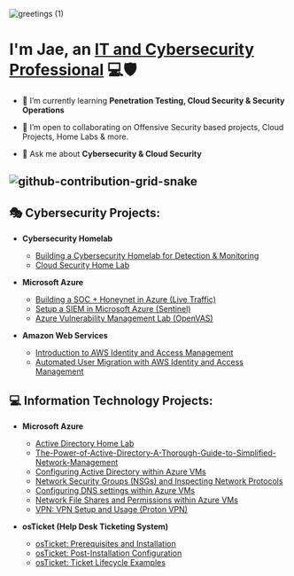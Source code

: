 ![greetings (1)](https://user-images.githubusercontent.com/109401839/212478916-224c7588-ae9d-41bf-ad0f-228ab2e0d110.gif)


<h1>I'm Jae, an <a href="https://www.linkedin.com/in/jaewarner-campbell-077854239/">IT and Cybersecurity Professional</a> 💻🛡</h1>

- 🧠 I’m currently learning **Penetration Testing, Cloud Security & Security Operations**

- 🤝 I’m open to collaborating on Offensive Security based projects, Cloud Projects, Home Labs & more.

- 💬 Ask me about **Cybersecurity & Cloud Security**


![github-contribution-grid-snake](https://user-images.githubusercontent.com/109401839/212478926-900d4c1f-7cc6-4334-a601-523e4f7c5a62.svg)
---

<h2>🎭 Cybersecurity Projects:</h2>

- <b>Cybersecurity Homelab</b>
  - [Building a Cybersecurity Homelab for Detection & Monitoring](https://github.com/InfoSecDion/Homelab-Detection-and-Monitoring)
  - [Cloud Security Home Lab](https://github.com/InfoSecDion/Cloud-Cybersecurity-Homelab/tree/InfoSecDion-patch-1)

- <b>Microsoft Azure</b>
  - [Building a SOC + Honeynet in Azure (Live Traffic)](https://github.com/InfoSecDion/Building-a-SOC-Honeynet-in-Azure-Live-Traffic-)                        
  - [Setup a SIEM in Microsoft Azure (Sentinel)](https://github.com/InfoSecDion/Setup-a-SIEM-in-Microsoft-Azure-Sentinel-)
  - [Azure Vulnerability Management Lab (OpenVAS)](https://github.com/InfoSecDion/OpenVAS)

- <b>Amazon Web Services</b>
  - [Introduction to AWS Identity and Access Management](https://github.com/InfoSecDion/Introduction-to-AWS-Identity-and-Access-Management-IAM)
  - [Automated User Migration with AWS Identity and Access Management](https://github.com/InfoSecDion/AWS-IAM) 
    

<h2>💻 Information Technology Projects:</h2>

- <b>Microsoft Azure</b>

   - [Active Directory Home Lab](https://github.com/InfoSecDion/Active-Directory-Home-Lab)
  - [The-Power-of-Active-Directory-A-Thorough-Guide-to-Simplified-Network-Management](https://github.com/InfoSecDion/The-Power-of-Active-Directory-A-Thorough-Guide-to-Simplified-Network-Management)
  - [Configuring Active Directory within Azure VMs](https://github.com/InfoSecDion/Configuring-Active-Directory-with-Azure-VM-s)
  - [Network Security Groups (NSGs) and Inspecting Network Protocols](https://github.com/InfoSecDion/Network-Security-Groups-and-inspecting-traffic-between-Azure-Virtual-Machines-NSG-s-)
  - [Configuring DNS settings within Azure VMs](https://github.com/InfoSecDion/Configuring-DNS-settings-within-Azure)
  - [Network File Shares and Permissions within Azure VMs](https://github.com/InfoSecDion/Network-file-shares-and-positions-within-Azure-VMs)
  - [VPN: VPN Setup and Usage (Proton VPN)](https://github.com/InfoSecDion/VPN-setup)

- <b>osTicket (Help Desk Ticketing System)</b>

   - [osTicket: Prerequisites and Installation](https://github.com/InfoSecDion/osTicket-Prerequisites-and-Installation)
  - [osTicket: Post-Installation Configuration](https://github.com/InfoSecDion/Post-installation-configuration)
  - [osTicket: Ticket Lifecycle Examples](https://github.com/InfoSecDion/Ticket-life-cycle-examples)
    

